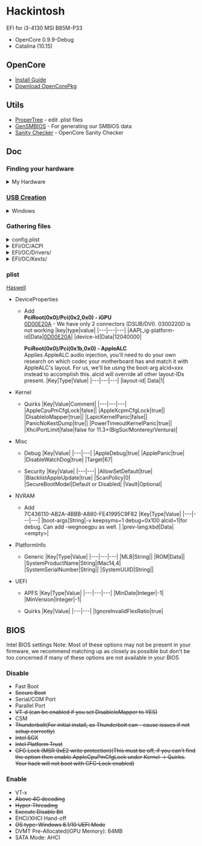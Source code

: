 # Hackintosh
EFI for i3-4130 MSI B85M-P33
- OpenCore 0.9.9-Debug
- Catalina (10.15)
## OpenCore
- [Install Guide](https://dortania.github.io/OpenCore-Install-Guide)
- [Download OpenCorePkg](https://github.com/acidanthera/OpenCorePkg)

## Utils
- [ProperTree](https://github.com/corpnewt/ProperTree) - edit .plist files
- [GenSMBIOS](https://github.com/corpnewt/GenSMBIOS) - For generating our SMBIOS data
- [Sanity Checker](https://sanitychecker.ocutils.me/) - OpenCore Sanity Checker

## Doc
### Finding your hardware
<details>
<summary>My Hardware</summary>

|Device|Model|
|---|---|
|Motherboard|MSI B85M-P33 V3|
|CPU|Intel(R) Core(TM) i3-4130 CPU (Haswell)|
|GPU|Intel HD Graphics 4400|
|Audio|Realtek ALC887 (Supported by [AppleALC](https://github.com/acidanthera/AppleALC/wiki/Supported-codecs))|
|Wired|Realtek 8111G |
|USB|4xUSB3 + 6xUSB2|
</details>

### [USB Creation](https://dortania.github.io/OpenCore-Install-Guide/installer-guide/windows-install.html)

<details><summary>Windows</summary>

- Download BaseSystem or RecoveryImage files

    ```shell
    cd /path/to/OpenCore-0.9.9-Debug/Utilities/macrecovery
    # Catalina(10.15)
    python ./macrecovery.py -b Mac-00BE6ED71E35EB86 -m 00000000000000000 download
    ```

    you'll either get BaseSystem or RecoveryImage files.

- [Making the installer](https://dortania.github.io/OpenCore-Install-Guide/installer-guide/windows-install.html#making-the-installer)

</details>

### Gathering files

<details>
<summary>config.plist</summary>

```shell
cp /path/to/OpenCore-0.9.9-Debug/Docs/Sample.plist /path/to/your/EFI/OC/config.plist
```

</details>
<details>
<summary>EFI/OC/ACPI</summary>

- [SSDTs required](https://dortania.github.io/OpenCore-Install-Guide/ktext.html#ssdts)
- [Haswell and Broadwell](https://dortania.github.io/Getting-Started-With-ACPI/ssdt-methods/ssdt-prebuilt.html#desktop-haswell-and-broadwell) need [SSDT-PLUG-DRTNIA](https://github.com/dortania/Getting-Started-With-ACPI/blob/master/extra-files/compiled/SSDT-PLUG-DRTNIA.aml) & [SSDT-EC-DESKTOP](https://github.com/dortania/Getting-Started-With-ACPI/blob/master/extra-files/compiled/SSDT-EC-DESKTOP.aml)

</details>
<details>
<summary>EFI/OC/Drivers/</summary>

- [HfsPlus.efi](https://github.com/acidanthera/OcBinaryData/blob/master/Drivers/HfsPlus.efi) - Needed for seeing HFS volumes ([vs. OpenHfsPlus.efi](https://www.insanelymac.com/forum/topic/348108-differences-openhfsplusefi-and-hfsplusefi/))
- OpenRuntime.efi - used as an extension for OpenCore to help with patching boot.efi for NVRAM fixes and better memory management.
```shell
cp /path/to/OpenCore-0.9.9-Debug/X64/EFI/OC/Drivers/{OpenHfsPlus.efi,OpenRuntime.efi} /path/to/EFI/OC/Drivers/
```

</details>
<details>
<summary>EFI/OC/Kexts/</summary>

- [Lilu](https://github.com/acidanthera/Lilu/releases)  
  A kext to patch many processes, required for AppleALC, WhateverGreen, VirtualSMC and many other kexts. Without Lilu, they will not work.
- [VirtualSMC](https://github.com/acidanthera/VirtualSMC/releases)  
Emulates the SMC chip found on real macs, without this macOS will not boot
Alternative is FakeSMC which can have better or worse support, most commonly used on legacy hardware.
- SMCProcessor.kext  
Used for monitoring CPU temperature, doesn't work on AMD CPU based systems
- SMCSuperIO.kext  
Used for monitoring fan speed, doesn't work on AMD CPU based systems
- [WhateverGreen](https://github.com/acidanthera/WhateverGreen/releases) - Used for graphics patching DRM, boardID, framebuffer fixes, etc, all GPUs benefit from this kext.
- [AppleALC](https://github.com/acidanthera/AppleALC/releases) - Used for AppleHDA patching, allowing support for the majority of on-board sound controllers
- [RealtekTRL8111](https://github.com/Mieze/RTL8111_driver_for_OS_X/releases)
- ~~[USBInjectAll](https://bitbucket.org/RehabMan/os-x-usb-inject-all/downloads/)~~
- ~~[VoodooPS2Controller.kext](https://github.com/acidanthera/VoodooPS2/releases) - PS2 keyboard~~

</details>

### plist
[Haswell](https://dortania.github.io/OpenCore-Install-Guide/config.plist/haswell.html)

- DeviceProperties
  - Add  
    **PciRoot(0x0)/Pci(0x2,0x0) - iGPU**  
    [0D00E20A](https://github.com/acidanthera/WhateverGreen/blob/master/Manual/FAQ.IntelHD.en.md#intel-hd-graphics-4200-5200-haswell-processors) - We have only 2 connectors (DSUB/DVI). 0300220D is not working
    |key|type|value|
    |---|---|---|
    |AAPL,ig-platform-id|Data|[0D00E20A]((https://github.com/acidanthera/WhateverGreen/blob/master/Manual/FAQ.IntelHD.en.md#intel-hd-graphics-4200-5200-haswell-processors))|
    |device-id|Data|12040000|

    **PciRoot(0x0)/Pci(0x1b,0x0) - AppleALC**  
    Applies AppleALC audio injection, you'll need to do your own research on which codec your motherboard has and match it with AppleALC's layout. For us, we'll be using the boot-arg alcid=xxx instead to accomplish this. alcid will override all other layout-IDs present.
    |Key|Type|Value|
    |---|---|---|
    |layout-id| Data|1|

- Kernel
  - Quirks
    |Key|Value|Comment|
    |---|---|---|
    |AppleCpuPmCfgLock|false||
    |AppleXcpmCfgLock|true||
    |DisableIoMapper|true||
    |LapicKernelPanic|false||
    |PanicNoKextDump|true||
    |PowerTimeoutKernelPanic|true||
    |XhciPortLimit|false|false for 11.3+(BigSur/Monterey/Ventura)|

- Misc
  - Debug
    |Key|Value|
    |---|---|
    |AppleDebug|true|
    |ApplePanic|true|
    |DisableWatchDog|true|
    |Target|67|

  - Security
    |Key|Value|
    |---|---|
    |AllowSetDefault|true|
    |BlacklistAppleUpdate|true|
    |ScanPolicy|0|
    |SecureBootModel|Default or Disabled|
    |Vault|Optional|

- NVRAM
  - Add  
    7C436110-AB2A-4BBB-A880-FE41995C9F82
    |Key|Type|Value|
    |---|---|---|
    |boot-args|String|-v keepsyms=1 debug=0x100 alcid=1|for debug. Can add -wegnoegpu as well. |
    |prev-lang:kbd|Data|&lt;empty&gt;|

- PlatformInfo
  - Generic
    |Key|Type|Value|
    |---|---|---|
    |MLB|String||
    |ROM|Data||
    |SystemProductName|String|iMac14,4|
    |SystemSerialNumber|String||
    |SystemUUID|String||

- UEFI
  - APFS
    |Key|Type|Value|
    |---|---|---|
    |MinDate|Integer|-1|
    |MinVersion|Integer|-1|

  - Quirks
    |Key|Value|
    |---|---|
    |IgnoreInvalidFlexRatio|true|

## BIOS

Intel BIOS settings
Note: Most of these options may not be present in your firmware, we recommend matching up as closely as possible but don't be too concerned if many of these options are not available in your BIOS
### Disable
- Fast Boot
- ~~Secure Boot~~
- Serial/COM Port
- Parallel Port
- ~~VT-d (can be enabled if you set DisableIoMapper to YES)~~
- CSM
- ~~Thunderbolt(For initial install, as Thunderbolt can - cause issues if not setup correctly)~~
- ~~Intel SGX~~
- ~~Intel Platform Trust~~
- ~~CFG Lock (MSR 0xE2 write protection)(This must be off, if you can't find the option then enable AppleCpuPmCfgLock under Kernel -> Quirks. Your hack will not boot with CFG-Lock enabled)~~
### Enable
- VT-x
- ~~Above 4G decoding~~
- ~~Hyper-Threading~~
- ~~Execute Disable Bit~~
- EHCI/XHCI Hand-off
- ~~OS type: Windows 8.1/10 UEFI Mode~~
- DVMT Pre-Allocated(iGPU Memory): 64MB
- SATA Mode: AHCI